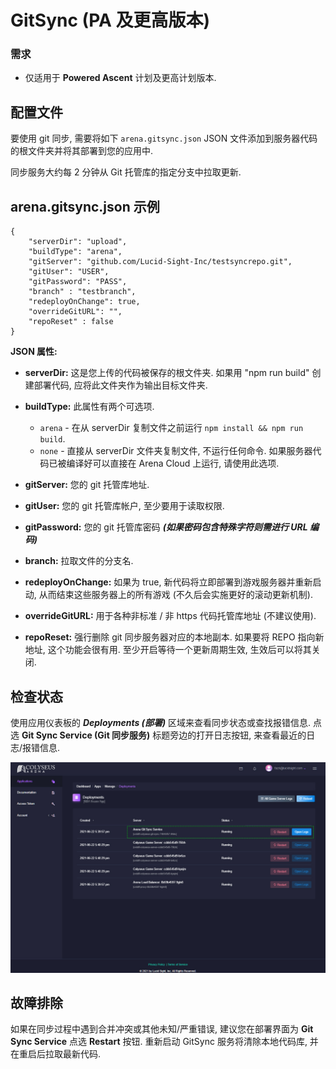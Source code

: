# GitSync (PA 及更高版本)

### 需求

* 仅适用于 **Powered Ascent** 计划及更高计划版本.

## 配置文件

要使用 git 同步, 需要将如下 ```arena.gitsync.json``` JSON 文件添加到服务器代码的根文件夹并将其部署到您的应用中.

同步服务大约每 2 分钟从 Git 托管库的指定分支中拉取更新.

## arena.gitsync.json 示例
```
{
    "serverDir": "upload",
    "buildType": "arena",
    "gitServer": "github.com/Lucid-Sight-Inc/testsyncrepo.git",
    "gitUser": "USER",
    "gitPassword": "PASS",
    "branch" : "testbranch",
    "redeployOnChange": true,
    "overrideGitURL": "",
    "repoReset" : false
}
```

**JSON 属性:**

- **serverDir:** 这是您上传的代码被保存的根文件夹. 如果用 "npm run build" 创建部署代码, 应将此文件夹作为输出目标文件夹.

- **buildType:** 此属性有两个可选项.
    - `arena` - 在从 serverDir 复制文件之前运行 ```npm install && npm run build```.
    - `none` - 直接从 serverDir 文件夹复制文件, 不运行任何命令. 如果服务器代码已被编译好可以直接在 Arena Cloud 上运行, 请使用此选项.

- **gitServer:** 您的 git 托管库地址.

- **gitUser:** 您的 git 托管库帐户, 至少要用于读取权限.

- **gitPassword:** 您的 git 托管库密码 ***(如果密码包含特殊字符则需进行 URL 编码)***

- **branch:** 拉取文件的分支名.

- **redeployOnChange:** 如果为 true, 新代码将立即部署到游戏服务器并重新启动, 从而结束这些服务器上的所有游戏 (不久后会实施更好的滚动更新机制).

- **overrideGitURL:** 用于各种非标准 / 非 https 代码托管库地址 (不建议使用).

- **repoReset:** 强行删除 git 同步服务器对应的本地副本. 如果要将 REPO 指向新地址, 这个功能会很有用. 至少开启等待一个更新周期生效, 生效后可以将其关闭.

## 检查状态

使用应用仪表板的 ***Deployments (部署)*** 区域来查看同步状态或查找报错信息. 点选 **Git Sync Service (Git 同步服务)** 标题旁边的打开日志按钮, 来查看最近的日志/报错信息.

![Arena 应用管理视图](../../images/git-sync-logs.jpg)

## 故障排除
如果在同步过程中遇到合并冲突或其他未知/严重错误, 建议您在部署界面为 **Git Sync Service** 点选 **Restart** 按钮. 重新启动 GitSync 服务将清除本地代码库, 并在重启后拉取最新代码.

